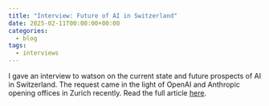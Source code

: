 ```yaml
---
title: "Interview: Future of AI in Switzerland"
date: 2025-02-11T00:00:00+00:00
categories:
  - blog
tags:
  - interviews
---
```


I gave an interview to watson on the current state and future prospects of AI in Switzerland. The request came in the light of OpenAI and Anthropic opening offices in Zurich recently. Read the full article [here](https://www.watson.ch/schweiz/digital/130660352-wird-die-schweiz-zum-ki-standort-was-dafuer-und-dagegen-spricht).
